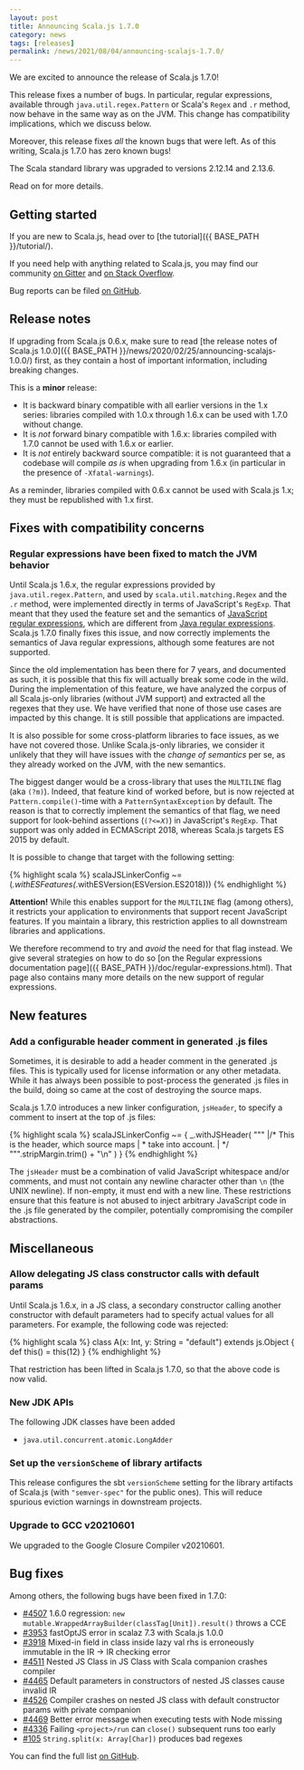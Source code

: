 ```yaml
---
layout: post
title: Announcing Scala.js 1.7.0
category: news
tags: [releases]
permalink: /news/2021/08/04/announcing-scalajs-1.7.0/
---
```



We are excited to announce the release of Scala.js 1.7.0!

This release fixes a number of bugs.
In particular, regular expressions, available through `java.util.regex.Pattern` or Scala's `Regex` and `.r` method, now behave in the same way as on the JVM.
This change has compatibility implications, which we discuss below.

Moreover, this release fixes *all* the known bugs that were left.
As of this writing, Scala.js 1.7.0 has zero known bugs!

The Scala standard library was upgraded to versions 2.12.14 and 2.13.6.

Read on for more details.

<!--more-->

## Getting started

If you are new to Scala.js, head over to [the tutorial]({{ BASE_PATH }}/tutorial/).

If you need help with anything related to Scala.js, you may find our community [on Gitter](https://gitter.im/scala-js/scala-js) and [on Stack Overflow](https://stackoverflow.com/questions/tagged/scala.js).

Bug reports can be filed [on GitHub](https://github.com/scala-js/scala-js/issues).

## Release notes

If upgrading from Scala.js 0.6.x, make sure to read [the release notes of Scala.js 1.0.0]({{ BASE_PATH }}/news/2020/02/25/announcing-scalajs-1.0.0/) first, as they contain a host of important information, including breaking changes.

This is a **minor** release:

* It is backward binary compatible with all earlier versions in the 1.x series: libraries compiled with 1.0.x through 1.6.x can be used with 1.7.0 without change.
* It is *not* forward binary compatible with 1.6.x: libraries compiled with 1.7.0 cannot be used with 1.6.x or earlier.
* It is *not* entirely backward source compatible: it is not guaranteed that a codebase will compile *as is* when upgrading from 1.6.x (in particular in the presence of `-Xfatal-warnings`).

As a reminder, libraries compiled with 0.6.x cannot be used with Scala.js 1.x; they must be republished with 1.x first.

## Fixes with compatibility concerns

### Regular expressions have been fixed to match the JVM behavior

Until Scala.js 1.6.x, the regular expressions provided by `java.util.regex.Pattern`, and used by `scala.util.matching.Regex` and the `.r` method, were implemented directly in terms of JavaScript's `RegExp`.
That meant that they used the feature set and the semantics of [JavaScript regular expressions](https://developer.mozilla.org/en-US/docs/Web/JavaScript/Guide/Regular_Expressions), which are different from [Java regular expressions](https://docs.oracle.com/en/java/javase/15/docs/api/java.base/java/util/regex/Pattern.html).
Scala.js 1.7.0 finally fixes this issue, and now correctly implements the semantics of Java regular expressions, although some features are not supported.

Since the old implementation has been there for 7 years, and documented as such, it is possible that this fix will actually break some code in the wild.
During the implementation of this feature, we have analyzed the corpus of all Scala.js-only libraries (without JVM support) and extracted all the regexes that they use.
We have verified that none of those use cases are impacted by this change.
It is still possible that applications are impacted.

It is also possible for some cross-platform libraries to face issues, as we have not covered those.
Unlike Scala.js-only libraries, we consider it unlikely that they will have issues with the *change of semantics* per se, as they already worked on the JVM, with the new semantics.

The biggest danger would be a cross-library that uses the `MULTILINE` flag (aka `(?m)`).
Indeed, that feature kind of worked before, but is now rejected at `Pattern.compile()`-time with a `PatternSyntaxException` by default.
The reason is that to correctly implement the semantics of that flag, we need support for look-behind assertions (`(?<=𝑋)`) in JavaScript's `RegExp`.
That support was only added in ECMAScript 2018, whereas Scala.js targets ES 2015 by default.

It is possible to change that target with the following setting:

{% highlight scala %}
scalaJSLinkerConfig ~= (_.withESFeatures(_.withESVersion(ESVersion.ES2018)))
{% endhighlight %}

**Attention!** While this enables support for the `MULTILINE` flag (among others), it restricts your application to environments that support recent JavaScript features.
If you maintain a library, this restriction applies to all downstream libraries and applications.

We therefore recommend to try and *avoid* the need for that flag instead.
We give several strategies on how to do so [on the Regular expressions documentation page]({{ BASE_PATH }}/doc/regular-expressions.html).
That page also contains many more details on the new support of regular expressions.

## New features

### Add a configurable header comment in generated .js files

Sometimes, it is desirable to add a header comment in the generated .js files.
This is typically used for license information or any other metadata.
While it has always been possible to post-process the generated .js files in the build, doing so came at the cost of destroying the source maps.

Scala.js 1.7.0 introduces a new linker configuration, `jsHeader`, to specify a comment to insert at the top of .js files:

{% highlight scala %}
scalaJSLinkerConfig ~= {
  _.withJSHeader(
    """
      |/* This is the header, which source maps
      | * take into account.
      | */
    """.stripMargin.trim() + "\n"
  )
}
{% endhighlight %}

The `jsHeader` must be a combination of valid JavaScript whitespace and/or comments, and must not contain any newline character other than `\n` (the UNIX newline).
If non-empty, it must end with a new line.
These restrictions ensure that this feature is not abused to inject arbitrary JavaScript code in the .js file generated by the compiler, potentially compromising the compiler abstractions.

## Miscellaneous

### Allow delegating JS class constructor calls with default params

Until Scala.js 1.6.x, in a JS class, a secondary constructor calling another constructor with default parameters had to specify actual values for all parameters.
For example, the following code was rejected:

{% highlight scala %}
class A(x: Int, y: String = "default") extends js.Object {
  def this() = this(12)
}
{% endhighlight %}

That restriction has been lifted in Scala.js 1.7.0, so that the above code is now valid.

### New JDK APIs

The following JDK classes have been added

* `java.util.concurrent.atomic.LongAdder`

### Set up the `versionScheme` of library artifacts

This release configures the sbt `versionScheme` setting for the library artifacts of Scala.js (with `"semver-spec"` for the public ones).
This will reduce spurious eviction warnings in downstream projects.

### Upgrade to GCC v20210601

We upgraded to the Google Closure Compiler v20210601.

## Bug fixes

Among others, the following bugs have been fixed in 1.7.0:

* [#4507](https://github.com/scala-js/scala-js/issues/4507) 1.6.0 regression: `new mutable.WrappedArrayBuilder(classTag[Unit]).result()` throws a CCE
* [#3953](https://github.com/scala-js/scala-js/issues/3953) fastOptJS error in scalaz 7.3 with Scala.js 1.0.0
* [#3918](https://github.com/scala-js/scala-js/issues/3918) Mixed-in field in class inside lazy val rhs is erroneously immutable in the IR -> IR checking error
* [#4511](https://github.com/scala-js/scala-js/issues/4511) Nested JS Class in JS Class with Scala companion crashes compiler
* [#4465](https://github.com/scala-js/scala-js/issues/4465) Default parameters in constructors of nested JS classes cause invalid IR
* [#4526](https://github.com/scala-js/scala-js/issues/4526) Compiler crashes on nested JS class with default constructor params with private companion
* [#4469](https://github.com/scala-js/scala-js/issues/4469) Better error message when executing tests with Node missing
* [#4336](https://github.com/scala-js/scala-js/issues/4336) Failing `<project>/run` can `close()` subsequent runs too early
* [#105](https://github.com/scala-js/scala-js/issues/105) `String.split(x: Array[Char])` produces bad regexes

You can find the full list [on GitHub](https://github.com/scala-js/scala-js/issues?q=is%3Aissue+milestone%3Av1.7.0+is%3Aclosed).

